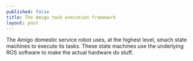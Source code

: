 ```yaml
---
published: false
title: The Amigo task execution framework
layout: post
---
```

The Amigo domestic service robot uses, at the highest level, smach state machines to execute its tasks.
These state machines use the underlying ROS software to make the actual hardware do stuff.